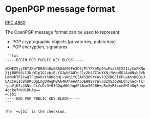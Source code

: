 # OpenPGP message format

[RFC 4880](https://datatracker.ietf.org/doc/html/rfc4880)

The OpenPGP message format can be used to represent:
* PGP cryptographic objects (private key, public key)
* PGP encryption, signatures

~~~admonish example title="Text-encoded example"
```txt
-----BEGIN PGP PUBLIC KEY BLOCK-----

mDMEZSjy8BYJKwYBBAHaRw8BAQdA90Fe3DSjPtYFKmMp0huFxxS8CS21LyCoPKNw
2jjB8P60LlJhaW1pIGJpbiBLYXJpbSA8YnJ1c2hlZC1wYXNjYWwuMDlAaWNsb3Vk
LmNvbT6IkwQTFgoAOxYhBHggHL+sWg1YCZAXS389rrWv7DZXBQJlKPLwAhsDBQsJ
CAcCAiICBhUKCQgLAgQWAgMBAh4HAheAAAoJEH89rrWv7DZXS3oBALOhJnecFfKT
tpaVjKSc4ANsaJcCuDzO+03GQqaNKUhqAP46xoS626H+p8uVyRfcxn0M1h8qSnmy
4gckefnbUiBHAg==
=ujb1
-----END PGP PUBLIC KEY BLOCK-----
```

The `=ujb1` is the checksum.
~~~
